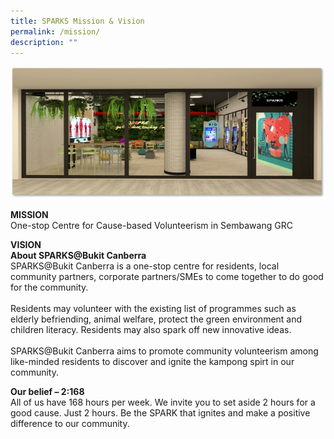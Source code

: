 ```yaml
---
title: SPARKS Mission & Vision
permalink: /mission/
description: ""
---
```


![](/images/SPARKS%20Pix.jpg)

<b>MISSION</b><br>
One-stop Centre for Cause-based Volunteerism in Sembawang GRC<br>

<b>VISION</b><br>
<b>**About SPARKS@Bukit Canberra**</b><br>
SPARKS@Bukit Canberra is a one-stop centre for residents, local community partners, corporate partners/SMEs to come together to do good for the community.<br><br>Residents may volunteer with the existing list of programmes such as elderly befriending, animal welfare, protect the green environment and children literacy. Residents may also spark off new innovative ideas.<br><br>SPARKS@Bukit Canberra aims to promote community volunteerism among like-minded residents to discover and ignite the kampong spirt in our community.


<b>**Our belief – 2:168**</b><br>
All of us have 168 hours per week.  We invite you to set aside 2 hours for a good cause. Just 2 hours.
Be the SPARK that ignites and make a positive difference to our community.